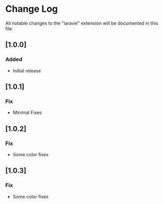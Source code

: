 # Change Log
All notable changes to the "laravel" extension will be documented in this file.

## [1.0.0]
### Added
- Initial release

## [1.0.1]
### Fix
- Minimal Fixes


## [1.0.2]
### Fix
- Some color fixes

## [1.0.3]
### Fix
- Some color fixes
